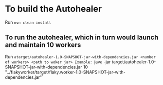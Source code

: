 # To build the Autohealer
Run `mvn clean install`

## To run the autohealer, which in turn would launch and maintain 10 workers
Run `atarget/autohealer-1.0-SNAPSHOT-jar-with-dependencies.jar <number of workers> <path to woker jar>
Example: `java -jar target/autohealer-1.0-SNAPSHOT-jar-with-dependencies.jar 10 "../flakyworker/target/flaky.worker-1.0-SNAPSHOT-jar-with-dependencies.jar"`
